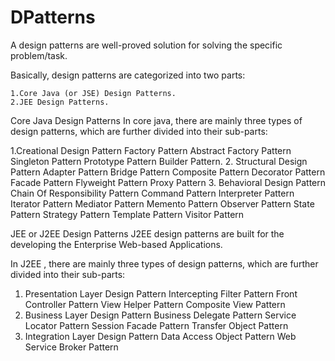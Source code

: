 # DPatterns

A design patterns are well-proved solution for solving the specific problem/task.

Basically, design patterns are categorized into two parts:

    1.Core Java (or JSE) Design Patterns.
    2.JEE Design Patterns.

Core Java Design Patterns
In core java, there are mainly three types of design patterns, which are further divided into their sub-parts:

1.Creational Design Pattern
    Factory Pattern
    Abstract Factory Pattern
    Singleton Pattern
    Prototype Pattern
    Builder Pattern.
2. Structural Design Pattern
    Adapter Pattern
    Bridge Pattern
    Composite Pattern
    Decorator Pattern
    Facade Pattern
    Flyweight Pattern
    Proxy Pattern
3. Behavioral Design Pattern
    Chain Of Responsibility Pattern
    Command Pattern
    Interpreter Pattern
    Iterator Pattern
    Mediator Pattern
    Memento Pattern
    Observer Pattern
    State Pattern
    Strategy Pattern
    Template Pattern
    Visitor Pattern

JEE or J2EE Design Patterns
J2EE design patterns are built for the developing the Enterprise Web-based Applications.

In J2EE , there are mainly three types of design patterns, which are further divided into their sub-parts:

1. Presentation Layer Design Pattern
    Intercepting Filter Pattern
    Front Controller Pattern
    View Helper Pattern
    Composite View Pattern
2. Business Layer Design Pattern
    Business Delegate Pattern
    Service Locator Pattern
    Session Facade Pattern
    Transfer Object Pattern
3. Integration Layer Design Pattern
    Data Access Object Pattern
    Web Service Broker Pattern

